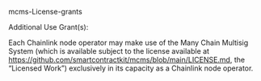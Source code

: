 mcms-License-grants

Additional Use Grant(s):

Each Chainlink node operator may make use of the Many Chain Multisig System (which is available subject to the license available at https://github.com/smartcontractkit/mcms/blob/main/LICENSE.md, the “Licensed Work”) exclusively in its capacity as a Chainlink node operator.
